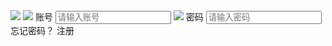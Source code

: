 <view class="container"> 
 
 <view class="login-icon"> 
 <image class="login-img" src="/images/7.jpg"></image> 
 </view> 
 <view class="login-from"> 
 
 <!--账号-->
 <view class="inputView"> 
  <image class="nameImage" src="/images/6.png"></image> 
  <label class="loginLab">账号</label> 
  <input class="inputText" placeholder="请输入账号" bindinput="usernameInput" /> 
  </view>
 </view> 
 </view>
 
<!--密码-->
 <view class="inputView"> 
  <image class="keyImage" src="/images/5.png"></image> 
  <label class="loginLab">密码</label> 
  <input class="inputText" password="true" placeholder="请输入密码" bindinput="passwordInput" /> 
 </view> 

<!--忘记密码--><!--注册-->
 <view class="changepsw" >
  <navigator url="/pages/changepsw/changepsw"><text>忘记密码？</text></navigator>
  <navigator url="/pages/registered/registered"><text>注册</text></navigator>
  </view>
